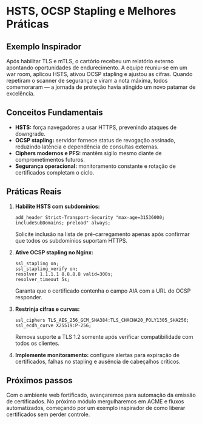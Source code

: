 # HSTS, OCSP Stapling e Melhores Práticas

## Exemplo Inspirador

Após habilitar TLS e mTLS, o cartório recebeu um relatório externo apontando oportunidades de endurecimento. A equipe reuniu-se em um war room, aplicou HSTS, ativou OCSP stapling e ajustou as cifras. Quando repetiram o scanner de segurança e viram a nota máxima, todos comemoraram — a jornada de proteção havia atingido um novo patamar de excelência.

## Conceitos Fundamentais

- **HSTS:** força navegadores a usar HTTPS, prevenindo ataques de downgrade.
- **OCSP stapling:** servidor fornece status de revogação assinado, reduzindo latência e dependência de consultas externas.
- **Ciphers modernos e PFS:** mantêm sigilo mesmo diante de comprometimentos futuros.
- **Segurança operacional:** monitoramento constante e rotação de certificados completam o ciclo.

## Práticas Reais

1. **Habilite HSTS com subdomínios:**
   ```nginx
   add_header Strict-Transport-Security "max-age=31536000; includeSubDomains; preload" always;
   ```
   Solicite inclusão na lista de pré-carregamento apenas após confirmar que todos os subdomínios suportam HTTPS.

2. **Ative OCSP stapling no Nginx:**
   ```nginx
   ssl_stapling on;
   ssl_stapling_verify on;
   resolver 1.1.1.1 8.8.8.8 valid=300s;
   resolver_timeout 5s;
   ```
   Garanta que o certificado contenha o campo AIA com a URL do OCSP responder.

3. **Restrinja cifras e curvas:**
   ```nginx
   ssl_ciphers TLS_AES_256_GCM_SHA384:TLS_CHACHA20_POLY1305_SHA256;
   ssl_ecdh_curve X25519:P-256;
   ```
   Remova suporte a TLS 1.2 somente após verificar compatibilidade com todos os clientes.

4. **Implemente monitoramento:** configure alertas para expiração de certificados, falhas no stapling e ausência de cabeçalhos críticos.

## Próximos passos

Com o ambiente web fortificado, avançaremos para automação da emissão de certificados. No próximo módulo mergulharemos em ACME e fluxos automatizados, começando por um exemplo inspirador de como liberar certificados sem perder controle.
